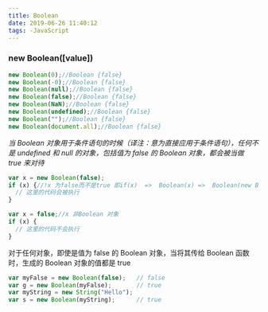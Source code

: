 ```yaml
---
title: Boolean
date: 2019-06-26 11:40:12
tags: -JavaScript
---
```

### new Boolean([value])
```js
new Boolean(0);//Boolean {false}
new Boolean(-0);//Boolean {false}
new Boolean(null);//Boolean {false}
new Boolean(false);//Boolean {false}
new Boolean(NaN);//Boolean {false}
new Boolean(undefined);//Boolean {false}
new Boolean("");//Boolean {false}
new Boolean(document.all);//Boolean {false}
```
*当 Boolean 对象用于条件语句的时候（译注：意为直接应用于条件语句），任何不是 undefined 和 null 的对象，包括值为 false 的 Boolean 对象，都会被当做 true 来对待*
```js
var x = new Boolean(false);
if (x) {//!x 为false而不是true 即if(x)  =>  Boolean(x) =>  Boolean(new Boolean(false)) => true
  // 这里的代码会被执行
}

var x = false;//x 非Boolean 对象
if (x) {
  // 这里的代码不会执行
}
```
对于任何对象，即使是值为 false 的 Boolean 对象，当将其传给 Boolean 函数时，生成的 Boolean 对象的值都是 true
```js
var myFalse = new Boolean(false);   // false
var g = new Boolean(myFalse);       // true
var myString = new String("Hello");
var s = new Boolean(myString);      // true
```
